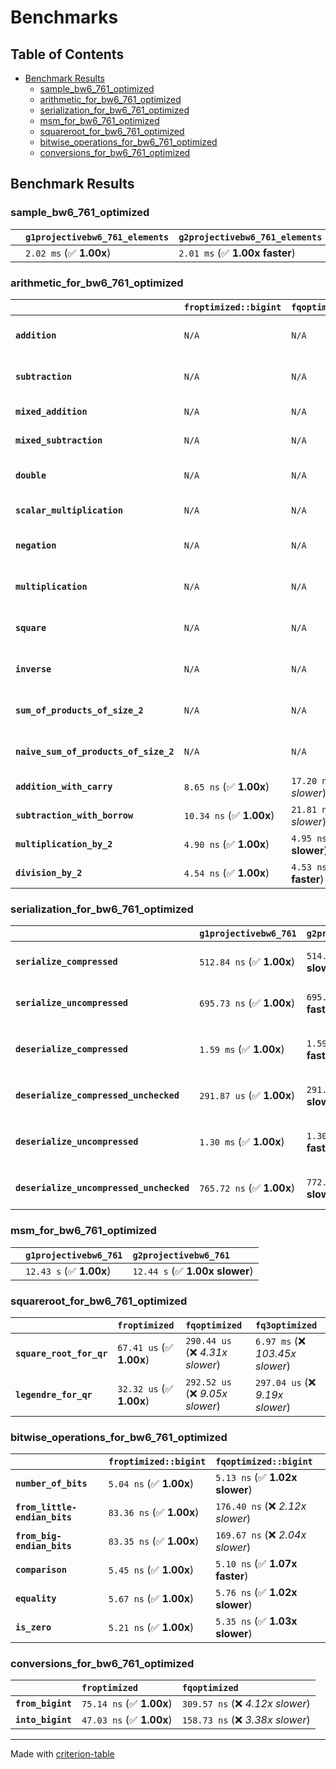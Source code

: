 # Benchmarks

## Table of Contents

- [Benchmark Results](#benchmark-results)
    - [sample_bw6_761_optimized](#sample_bw6_761_optimized)
    - [arithmetic_for_bw6_761_optimized](#arithmetic_for_bw6_761_optimized)
    - [serialization_for_bw6_761_optimized](#serialization_for_bw6_761_optimized)
    - [msm_for_bw6_761_optimized](#msm_for_bw6_761_optimized)
    - [squareroot_for_bw6_761_optimized](#squareroot_for_bw6_761_optimized)
    - [bitwise_operations_for_bw6_761_optimized](#bitwise_operations_for_bw6_761_optimized)
    - [conversions_for_bw6_761_optimized](#conversions_for_bw6_761_optimized)

## Benchmark Results

### sample_bw6_761_optimized

|        | `g1projectivebw6_761_elements`          | `g2projectivebw6_761_elements`           |
|:-------|:----------------------------------------|:---------------------------------------- |
|        | `2.02 ms` (✅ **1.00x**)                 | `2.01 ms` (✅ **1.00x faster**)           |

### arithmetic_for_bw6_761_optimized

|                                       | `froptimized::bigint`          | `fqoptimized::bigint`           | `g1projectivebw6_761`          | `g2projectivebw6_761`          | `fq3optimized`                   | `fq6optimized`                    | `fqoptimized`                     | `froptimized`                      |
|:--------------------------------------|:-------------------------------|:--------------------------------|:-------------------------------|:-------------------------------|:---------------------------------|:----------------------------------|:----------------------------------|:---------------------------------- |
| **`addition`**                        | `N/A`                          | `N/A`                           | `4.82 us` (✅ **1.00x**)        | `4.82 us` (✅ **1.00x faster**) | `78.89 ns` (🚀 **61.07x faster**) | `159.30 ns` (🚀 **30.25x faster**) | `27.71 ns` (🚀 **173.86x faster**) | `12.64 ns` (🚀 **381.30x faster**)  |
| **`subtraction`**                     | `N/A`                          | `N/A`                           | `4.89 us` (✅ **1.00x**)        | `4.89 us` (✅ **1.00x faster**) | `78.84 ns` (🚀 **61.99x faster**) | `152.42 ns` (🚀 **32.07x faster**) | `25.93 ns` (🚀 **188.47x faster**) | `13.36 ns` (🚀 **365.72x faster**)  |
| **`mixed_addition`**                  | `N/A`                          | `N/A`                           | `3.36 us` (✅ **1.00x**)        | `3.36 us` (✅ **1.00x slower**) | `N/A`                            | `N/A`                             | `N/A`                             | `N/A`                              |
| **`mixed_subtraction`**               | `N/A`                          | `N/A`                           | `3.40 us` (✅ **1.00x**)        | `3.41 us` (✅ **1.00x slower**) | `N/A`                            | `N/A`                             | `N/A`                             | `N/A`                              |
| **`double`**                          | `N/A`                          | `N/A`                           | `2.21 us` (✅ **1.00x**)        | `2.22 us` (✅ **1.00x slower**) | `54.24 ns` (🚀 **40.78x faster**) | `120.60 ns` (🚀 **18.34x faster**) | `19.17 ns` (🚀 **115.40x faster**) | `7.17 ns` (🚀 **308.62x faster**)   |
| **`scalar_multiplication`**           | `N/A`                          | `N/A`                           | `1.80 ms` (✅ **1.00x**)        | `1.80 ms` (✅ **1.00x faster**) | `N/A`                            | `N/A`                             | `N/A`                             | `N/A`                              |
| **`negation`**                        | `N/A`                          | `N/A`                           | `N/A`                          | `N/A`                          | `72.00 ns` (❌ *3.80x slower*)    | `121.44 ns` (❌ *6.41x slower*)    | `22.88 ns` (❌ *1.21x slower*)     | `18.95 ns` (✅ **1.00x**)           |
| **`multiplication`**                  | `N/A`                          | `N/A`                           | `N/A`                          | `N/A`                          | `2.47 us` (❌ *32.53x slower*)    | `7.89 us` (❌ *104.01x slower*)    | `313.45 ns` (❌ *4.13x slower*)    | `75.90 ns` (✅ **1.00x**)           |
| **`square`**                          | `N/A`                          | `N/A`                           | `N/A`                          | `N/A`                          | `1.78 us` (❌ *26.88x slower*)    | `5.54 us` (❌ *83.40x slower*)     | `244.67 ns` (❌ *3.69x slower*)    | `66.37 ns` (✅ **1.00x**)           |
| **`inverse`**                         | `N/A`                          | `N/A`                           | `N/A`                          | `N/A`                          | `51.74 us` (❌ *3.56x slower*)    | `60.81 us` (❌ *4.18x slower*)     | `47.70 us` (❌ *3.28x slower*)     | `14.54 us` (✅ **1.00x**)           |
| **`sum_of_products_of_size_2`**       | `N/A`                          | `N/A`                           | `N/A`                          | `N/A`                          | `5.11 us` (❌ *43.52x slower*)    | `16.10 us` (❌ *137.05x slower*)   | `418.67 ns` (❌ *3.56x slower*)    | `117.46 ns` (✅ **1.00x**)          |
| **`naive_sum_of_products_of_size_2`** | `N/A`                          | `N/A`                           | `N/A`                          | `N/A`                          | `5.03 us` (❌ *30.78x slower*)    | `16.05 us` (❌ *98.17x slower*)    | `648.17 ns` (❌ *3.97x slower*)    | `163.46 ns` (✅ **1.00x**)          |
| **`addition_with_carry`**             | `8.65 ns` (✅ **1.00x**)        | `17.20 ns` (❌ *1.99x slower*)   | `N/A`                          | `N/A`                          | `N/A`                            | `N/A`                             | `N/A`                             | `N/A`                              |
| **`subtraction_with_borrow`**         | `10.34 ns` (✅ **1.00x**)       | `21.81 ns` (❌ *2.11x slower*)   | `N/A`                          | `N/A`                          | `N/A`                            | `N/A`                             | `N/A`                             | `N/A`                              |
| **`multiplication_by_2`**             | `4.90 ns` (✅ **1.00x**)        | `4.95 ns` (✅ **1.01x slower**)  | `N/A`                          | `N/A`                          | `N/A`                            | `N/A`                             | `N/A`                             | `N/A`                              |
| **`division_by_2`**                   | `4.54 ns` (✅ **1.00x**)        | `4.53 ns` (✅ **1.00x faster**)  | `N/A`                          | `N/A`                          | `N/A`                            | `N/A`                             | `N/A`                             | `N/A`                              |

### serialization_for_bw6_761_optimized

|                                          | `g1projectivebw6_761`          | `g2projectivebw6_761`            | `froptimized`                       | `fqoptimized`                       | `fq3optimized`                    | `fq6optimized`                    |
|:-----------------------------------------|:-------------------------------|:---------------------------------|:------------------------------------|:------------------------------------|:----------------------------------|:--------------------------------- |
| **`serialize_compressed`**               | `512.84 ns` (✅ **1.00x**)      | `514.75 ns` (✅ **1.00x slower**) | `58.18 ns` (🚀 **8.81x faster**)     | `171.15 ns` (🚀 **3.00x faster**)    | `515.99 ns` (✅ **1.01x slower**)  | `1.09 us` (❌ *2.12x slower*)      |
| **`serialize_uncompressed`**             | `695.73 ns` (✅ **1.00x**)      | `695.25 ns` (✅ **1.00x faster**) | `56.28 ns` (🚀 **12.36x faster**)    | `170.37 ns` (🚀 **4.08x faster**)    | `515.96 ns` (✅ **1.35x faster**)  | `1.09 us` (❌ *1.56x slower*)      |
| **`deserialize_compressed`**             | `1.59 ms` (✅ **1.00x**)        | `1.59 ms` (✅ **1.00x faster**)   | `92.39 ns` (🚀 **17188.02x faster**) | `342.18 ns` (🚀 **4640.72x faster**) | `1.05 us` (🚀 **1511.37x faster**) | `2.10 us` (🚀 **756.28x faster**)  |
| **`deserialize_compressed_unchecked`**   | `291.87 us` (✅ **1.00x**)      | `291.87 us` (✅ **1.00x slower**) | `92.58 ns` (🚀 **3152.50x faster**)  | `342.13 ns` (🚀 **853.10x faster**)  | `1.05 us` (🚀 **277.78x faster**)  | `2.10 us` (🚀 **139.11x faster**)  |
| **`deserialize_uncompressed`**           | `1.30 ms` (✅ **1.00x**)        | `1.30 ms` (✅ **1.00x faster**)   | `92.39 ns` (🚀 **14024.72x faster**) | `342.11 ns` (🚀 **3787.69x faster**) | `1.05 us` (🚀 **1233.81x faster**) | `2.10 us` (🚀 **617.45x faster**)  |
| **`deserialize_uncompressed_unchecked`** | `765.72 ns` (✅ **1.00x**)      | `772.67 ns` (✅ **1.01x slower**) | `92.51 ns` (🚀 **8.28x faster**)     | `342.18 ns` (🚀 **2.24x faster**)    | `1.05 us` (❌ *1.37x slower*)      | `2.10 us` (❌ *2.74x slower*)      |

### msm_for_bw6_761_optimized

|        | `g1projectivebw6_761`          | `g2projectivebw6_761`           |
|:-------|:-------------------------------|:------------------------------- |
|        | `12.43 s` (✅ **1.00x**)        | `12.44 s` (✅ **1.00x slower**)  |

### squareroot_for_bw6_761_optimized

|                          | `froptimized`            | `fqoptimized`                    | `fq3optimized`                    |
|:-------------------------|:-------------------------|:---------------------------------|:--------------------------------- |
| **`square_root_for_qr`** | `67.41 us` (✅ **1.00x**) | `290.44 us` (❌ *4.31x slower*)   | `6.97 ms` (❌ *103.45x slower*)    |
| **`legendre_for_qr`**    | `32.32 us` (✅ **1.00x**) | `292.52 us` (❌ *9.05x slower*)   | `297.04 us` (❌ *9.19x slower*)    |

### bitwise_operations_for_bw6_761_optimized

|                               | `froptimized::bigint`          | `fqoptimized::bigint`             |
|:------------------------------|:-------------------------------|:--------------------------------- |
| **`number_of_bits`**          | `5.04 ns` (✅ **1.00x**)        | `5.13 ns` (✅ **1.02x slower**)    |
| **`from_little-endian_bits`** | `83.36 ns` (✅ **1.00x**)       | `176.40 ns` (❌ *2.12x slower*)    |
| **`from_big-endian_bits`**    | `83.35 ns` (✅ **1.00x**)       | `169.67 ns` (❌ *2.04x slower*)    |
| **`comparison`**              | `5.45 ns` (✅ **1.00x**)        | `5.10 ns` (✅ **1.07x faster**)    |
| **`equality`**                | `5.67 ns` (✅ **1.00x**)        | `5.76 ns` (✅ **1.02x slower**)    |
| **`is_zero`**                 | `5.21 ns` (✅ **1.00x**)        | `5.35 ns` (✅ **1.03x slower**)    |

### conversions_for_bw6_761_optimized

|                   | `froptimized`            | `fqoptimized`                     |
|:------------------|:-------------------------|:--------------------------------- |
| **`from_bigint`** | `75.14 ns` (✅ **1.00x**) | `309.57 ns` (❌ *4.12x slower*)    |
| **`into_bigint`** | `47.03 ns` (✅ **1.00x**) | `158.73 ns` (❌ *3.38x slower*)    |

---
Made with [criterion-table](https://github.com/nu11ptr/criterion-table)

